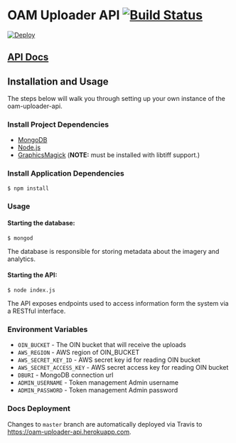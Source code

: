 # OAM Uploader API [![Build Status](https://travis-ci.org/hotosm/oam-uploader-api.svg)](https://travis-ci.org/hotosm/oam-uploader-api) 

[![Deploy](https://www.herokucdn.com/deploy/button.png)](https://heroku.com/deploy)

## [API Docs](http://hotosm.github.io/oam-uploader-api/)

## Installation and Usage

The steps below will walk you through setting up your own instance of the oam-uploader-api.

### Install Project Dependencies

- [MongoDB](https://www.mongodb.org/)
- [Node.js](https://nodejs.org/)
- [GraphicsMagick](http://www.graphicsmagick.org/) (**NOTE:** must be installed with libtiff support.)

### Install Application Dependencies

    $ npm install

### Usage

#### Starting the database:

    $ mongod

The database is responsible for storing metadata about the imagery and analytics.

#### Starting the API:

    $ node index.js

The API exposes endpoints used to access information form the system via a RESTful interface.

### Environment Variables

- `OIN_BUCKET` - The OIN bucket that will receive the uploads
- `AWS_REGION` - AWS region of OIN_BUCKET
- `AWS_SECRET_KEY_ID` - AWS secret key id for reading OIN bucket
- `AWS_SECRET_ACCESS_KEY` - AWS secret access key for reading OIN bucket
- `DBURI` - MongoDB connection url
- `ADMIN_USERNAME` - Token management Admin username
- `ADMIN_PASSWORD` - Token management Admin password

### Docs Deployment
Changes to `master` branch are automatically deployed via Travis to https://oam-uploader-api.herokuapp.com.
